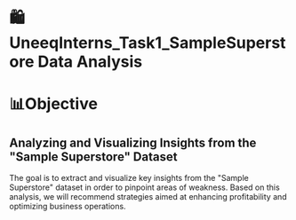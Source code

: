 # 🛍️UneeqInterns_Task1_SampleSuperstore Data Analysis

# 📊Objective
## Analyzing and Visualizing Insights from the "Sample Superstore" Dataset
The goal is to extract and visualize key insights from the "Sample Superstore" dataset in order to pinpoint areas of weakness. Based on this analysis, we will recommend strategies aimed at enhancing profitability and optimizing business operations.
